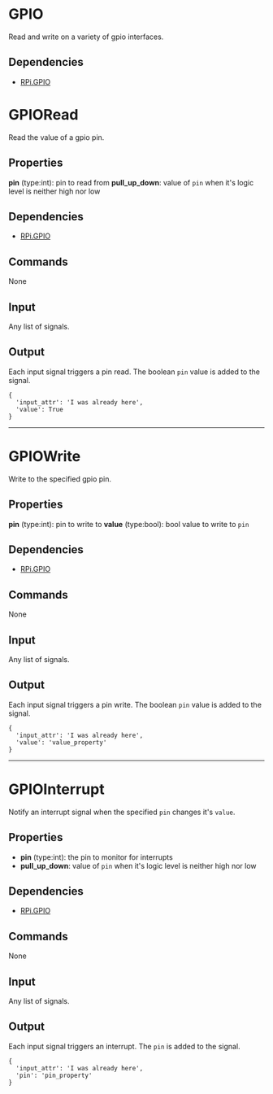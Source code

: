 GPIO
====

Read and write on a variety of gpio interfaces.

Dependencies
-----------
* [RPi.GPIO](https://pypi.python.org/pypi/RPi.GPIO)

GPIORead
========

Read the value of a gpio pin.

Properties
----------
**pin** (type:int): pin to read from
**pull_up_down**: value of `pin` when it's logic level is neither high nor low

Dependencies
------------
* [RPi.GPIO](https://pypi.python.org/pypi/RPi.GPIO)

Commands
--------
None

Input
-------
Any list of signals.

Output
------

Each input signal triggers a pin read. The boolean `pin` value is added to the signal.

```
{
  'input_attr': 'I was already here',
  'value': True
}
```

***

GPIOWrite
========

Write to the specified gpio pin.

Properties
----------
**pin** (type:int): pin to write to
**value** (type:bool): bool value to write to `pin`

Dependencies
------------
* [RPi.GPIO](https://pypi.python.org/pypi/RPi.GPIO)

Commands
--------
None

Input
------
Any list of signals.

Output
------

Each input signal triggers a pin write. The boolean `pin` value is added to the signal.

```
{
  'input_attr': 'I was already here',
  'value': 'value_property'
}
```
***

GPIOInterrupt
==============
Notify an interrupt signal when the specified `pin` changes it's `value`.

Properties
----------
- **pin** (type:int): the pin to monitor for interrupts
- **pull_up_down**: value of `pin` when it's logic level is neither high nor low

Dependencies
------------
* [RPi.GPIO](https://pypi.python.org/pypi/RPi.GPIO)

Commands
---------
None

Input
-------
Any list of signals.

Output
--------

Each input signal triggers an interrupt. The `pin` is added to the signal.

```
{
  'input_attr': 'I was already here',
  'pin': 'pin_property'
}
```
